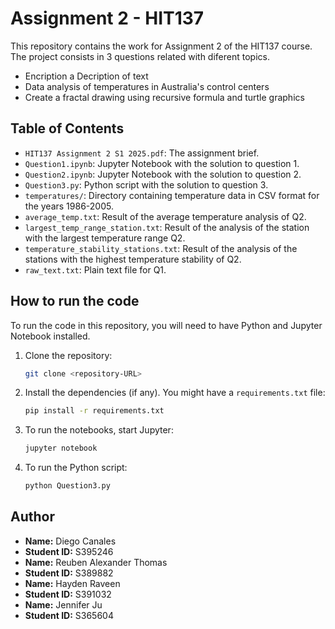 # Assignment 2 - HIT137

This repository contains the work for Assignment 2 of the HIT137 course. The project consists in 3 questions related with diferent topics.

* Encription a Decription of text
* Data analysis of temperatures in Australia's control centers
* Create a fractal drawing using recursive formula and turtle graphics

## Table of Contents

*   `HIT137 Assignment 2 S1 2025.pdf`: The assignment brief.
*   `Question1.ipynb`: Jupyter Notebook with the solution to question 1.
*   `Question2.ipynb`: Jupyter Notebook with the solution to question 2.
*   `Question3.py`: Python script with the solution to question 3.
*   `temperatures/`: Directory containing temperature data in CSV format for the years 1986-2005.
*   `average_temp.txt`: Result of the average temperature analysis of Q2.
*   `largest_temp_range_station.txt`: Result of the analysis of the station with the largest temperature range Q2.
*   `temperature_stability_stations.txt`: Result of the analysis of the stations with the highest temperature stability of Q2.
*   `raw_text.txt`: Plain text file for Q1.

## How to run the code

To run the code in this repository, you will need to have Python and Jupyter Notebook installed.

1.  Clone the repository:
    ```bash
    git clone <repository-URL>
    ```
2.  Install the dependencies (if any). You might have a `requirements.txt` file:
    ```bash
    pip install -r requirements.txt
    ```
3.  To run the notebooks, start Jupyter:
    ```bash
    jupyter notebook
    ```
4.  To run the Python script:
    ```bash
    python Question3.py
    ```

## Author

*   **Name:** Diego Canales
*   **Student ID:** S395246
*   **Name:** Reuben Alexander Thomas
*   **Student ID:** S389882
*   **Name:** Hayden Raveen 
*   **Student ID:** S391032
*   **Name:** Jennifer Ju
*   **Student ID:** S365604

